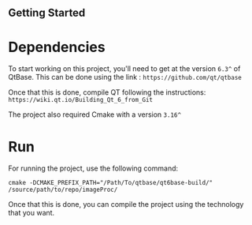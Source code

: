 ## Getting Started

# Dependencies

To start working on this project, you'll need to get at the version `6.3^` of QtBase.
This can be done using the link : `https://github.com/qt/qtbase`

Once that this is done, compile QT following the instructions: `https://wiki.qt.io/Building_Qt_6_from_Git`

The project also required Cmake with a version `3.16^`

# Run

For running the project, use the following command:

`cmake -DCMAKE_PREFIX_PATH="/Path/To/qtbase/qt6base-build/" /source/path/to/repo/imageProc/`

Once that this is done, you can compile the project using the technology that you want.
